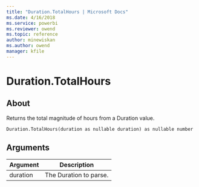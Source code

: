 ```yaml
---
title: "Duration.TotalHours | Microsoft Docs"
ms.date: 4/16/2018
ms.service: powerbi
ms.reviewer: owend
ms.topic: reference
author: minewiskan
ms.author: owend
manager: kfile
---
```

# Duration.TotalHours

  
## About  
Returns the total magnitude of hours from a Duration value.  
  
```  
Duration.TotalHours(duration as nullable duration) as nullable number  
```  
  
## Arguments  
  
|Argument|Description|  
|------------|---------------|  
|duration|The Duration to parse.|  
  
